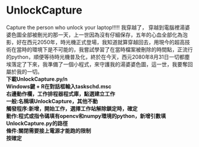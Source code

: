 # UnlockCapture
Capture the person who unlock your laptop!!!!!
我穿越了，
穿越到電腦裡湯婆婆色圖全部被刪光的那一天，上一世因為沒有仔細保存，五年的心血全部化為泡影，好在西元2050年，時光機正式登場，我知道就算穿越回去，用現今的超高技術在當時的環境下是不可能的，我嘗試學習了在當時檔案被刪除的時間點，正流行的python，順便等待時光機普及化，終於在今天，西元2080年8月31日一切都塵埃落定了下來，我準備了一個小程式，來守護我的湯婆婆色圖，這一世，我要奪回屬於我的一切。<br>
**下載UnlockCapture.py/n**<br>
**Windows鍵 + R在對話框輸入taskschd.msc**<br>
**右邊動作欄，工作排程器程式庫，點選建立工作**<br>
**一般:名稱填UnlockCapture，其他不動**<br>
**觸發程序:新增，開始工作，選擇工作站解除鎖定時，確定**<br>
**動作:程式或指令碼填有opencv和numpy環境的python，新增引數填UnlockCapture.py的路徑**<br>
**條件:關閉需要接上電源才能跑的限制**<br>
**按確定**<br>
